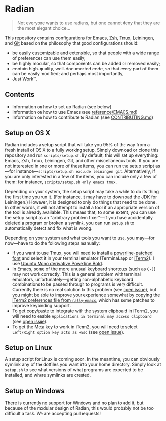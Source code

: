 # Radian

> Not everyone wants to use radians, but one cannot deny that they are the most elegant choice...

This repository contains configurations for [Emacs](https://www.gnu.org/software/emacs/), [Zsh](http://zsh.sourceforge.net/), [Tmux](https://tmux.github.io/), [Leiningen](http://leiningen.org/), and [Git](https://git-scm.com/) based on the philosophy that good configurations should:

- be easily customizable and extensible, so that people with a wide range of preferences can use them easily;
- be highly modular, so that components can be added or removed easily;
- contain high-quality, well-documented code, so that every part of them can be easily modified; and perhaps most importantly,
- Just Work&trade;.

## Contents

- Information on how to set up Radian (see below)
- Information on how to use Emacs (see [reference/EMACS.md](reference/EMACS.md))
- Information on how to contribute to Radian (see [CONTRIBUTING.md](CONTRIBUTING.md))

## Setup on OS X

Radian includes a setup script that will take you 95% of the way from a fresh install of OS X to a fully working setup. Simply download or clone this repository and run `scripts/setup.sh`. By default, this will set up everything: Emacs, Zsh, Tmux, Leiningen, Git, and other miscellaneous tools. If you are not interested in one or more of these items, you can run the setup script as—for instance—`scripts/setup.sh exclude leiningen git`. Alternatively, if you are only interested in a few of the items, you can include only a few of them: for instance, `scripts/setup.sh only emacs tmux`.

Depending on your system, the setup script may take a while to do its thing the first time you run it. (For instance, it may have to download the JDK for Leiningen.) However, it is designed to only do things that need to be done. In other words, it will not attempt to install a tool if an appropriate version of the tool is already available. This means that, to some extent, you can use the setup script as an "arbitrary problem fixer"—if you have accidentally deleted a program or broken a symlink, you can run `setup.sh` to automatically detect and fix what is wrong.

Depending on your system and what tools you want to use, you may—for now—have to do the following steps manually:

- If you want to use Tmux, you will need to install a [powerline-patched font](https://github.com/powerline/fonts) and select it in your terminal emulator (Terminal.app or [iTerm2](https://www.iterm2.com/)). I use [Ubuntu Mono derivative Powerline Bold](https://github.com/powerline/fonts/tree/master/UbuntuMono).
- In Emacs, some of the more unusual keyboard shortcuts (such as `C-)`) may not work correctly. This is a general problem with terminal emulators, unfortunately—getting non-alphabetic keyboard combinations to be passed through to programs is very difficult. Currently there is no real solution to this problem (see [open issue](https://github.com/raxod502/radian/issues/101)), but you might be able to improve your experience somewhat by copying the [iTerm2 preferences file from `rally-emacs`](https://github.com/RallySoftware/rally-emacs/blob/53a7448fb70b1c1b184e78145b0781a19b65300a/pristine/com.googlecode.iterm2.plist), which has some patches to improve keybinding support.
- To get copy/paste to integrate with the system clipboard in iTerm2, you will need to enable `Applications in terminal may access clipboard` (see [open issue](https://github.com/raxod502/radian/issues/113)).
- To get the Meta key to work in iTerm2, you will need to select `Left/Right option key acts as +Esc` (see [open issue](https://github.com/raxod502/radian/issues/113)).

## Setup on Linux

A setup script for Linux is coming soon. In the meantime, you can obviously symlink any of the dotfiles you want into your home directory. Simply look at `setup.sh` to see what versions of what programs are expected to be installed, and where symlinks are created.

## Setup on Windows

There is currently no support for Windows and no plan to add it, but because of the modular design of Radian, this would probably not be too difficult a task. We are accepting pull requests!
